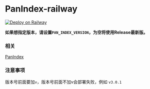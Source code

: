 # PanIndex-railway
[![Deploy on Railway](https://railway.app/button.svg)](https://railway.app/new/template/RYVkB4?referralCode=W9nIBo)

**如果想指定版本，请设置`PAN_INDEX_VERSION`，为空将使用Release最新版。**

### 相关
[PanIndex](https://github.com/libsgh/PanIndex)

### 注意事项
版本号前面要加`v`，版本号前面不加v会部署失败，例如 `v3.0.1`
